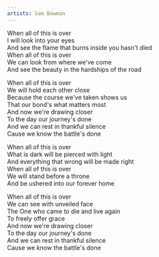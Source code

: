 ```yaml
---
artists: Sam Bowman
---
```

When all of this is over  
I will look into your eyes  
And see the flame that burns inside you hasn't died  
When all of this is over  
We can look from where we've come  
And see the beauty in the hardships of the road  
  
When all of this is over  
We will hold each other close  
Because the course we've taken shows us  
That our bond's what matters most  
And now we're drawing closer  
To the day our journey's done  
And we can rest in thankful silence  
Cause we know the battle's done  
  
When all of this is over  
What is dark will be pierced with light  
And everything that wrong will be made right  
When all of this is over  
We will stand before a throne  
And be ushered into our forever home  
  
When all of this is over  
We can see with unveiled face  
The One who came to die and live again  
To freely offer grace  
And now we're drawing closer  
To the day our journey's done  
And we can rest in thankful silence  
Cause we know the battle's done  
